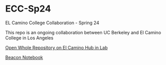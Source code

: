 # ECC-Sp24
EL Camino College Collaboration - Spring 24

This repo is an ongoing collaboration between UC Berkeley and El Camino College in Los Angeles 

[Open Whole Repository on El Camino Hub in Lab ](https://elcamino.cloudbank.2i2c.cloud/hub/user-redirect/git-pull?repo=https%3A%2F%2Fgithub.com%2Fds-modules%2FECC-Sp24&urlpath=lab%2Ftree%2FECC-Sp24%2F)

[Beacon Notebook](https://elcamino.cloudbank.2i2c.cloud/hub/user-redirect/git-pull?repo=https%3A%2F%2Fgithub.com%2Fds-modules%2FECC-Sp24&branch=main&urlpath=lab%2Ftree%2FECC-Sp24%2F%5BSpring_2024%5D_BEACON_Notebook.ipynb)
